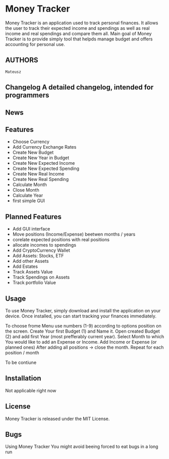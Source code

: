 # Money Tracker
Money Tracker is an application used to track personal finances. It allows the user to track their expected income and spendings as well as real income and real spendings and compare them all. Main goal of Money Tracker is to provide simply tool that helpds manage budget and offers accounting for personal use.

## AUTHORS
    Mateusz


## Changelog	A detailed changelog, intended for programmers


## News


## Features

- Choose Currency
- Add Currency Exchange Rates
- Create New Budget
- Create New Year in Budget
- Create New Expected Income
- Create New Expected Spending
- Create New Real Income
- Create New Real Spending
- Calculate Month
- Close Month
- Calculate Year
- first simple GUI

## Planned Features

- Add GUI interface
- Move positions (Income/Expense) beetwen months / years
- corelate expected positions with real positions
- allocate incomes to spendings
- Add CryptoCurrency Wallet
- Add Assets: Stocks, ETF
- Add other Assets
- Add Estates
- Track Assets Value
- Track Spendings on Assets
- Track portfolio Value



## Usage

To use Money Tracker, simply download and install the application on your device. Once installed, you can start tracking your finances immediately. 

To choose frome Menu use numbers (1-9) according to options position on the screen.
Create Your first Budget (1) and Name it.
Open created Budget (2) and add first Year (most prefferably current year).
Select Month to which You would like to add an Expense or Income.
Add Income or Expense (or planned ones)
After adding all positions -> close the month.
Repeat for each position / month

To be contiune



## Installation

Not applicable right now

## License

Money Tracker is released under the MIT License. 

## Bugs

Using Money Tracker You might avoid beeing forced to eat bugs in a long run

